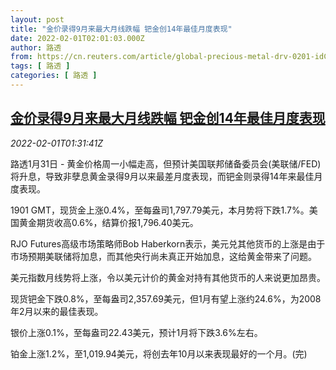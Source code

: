 ```yaml
---
layout: post
title: "金价录得9月来最大月线跌幅 钯金创14年最佳月度表现"
date: 2022-02-01T02:01:03.000Z
author: 路透
from: https://cn.reuters.com/article/global-precious-metal-drv-0201-idCNKBS2K628B
tags: [ 路透 ]
categories: [ 路透 ]
---
```

<!--1643680863000-->
[金价录得9月来最大月线跌幅 钯金创14年最佳月度表现](https://cn.reuters.com/article/global-precious-metal-drv-0201-idCNKBS2K628B)
------

<div>
<div><i>2022-02-01T01:31:41Z</i></div><p>路透1月31日 - 黄金价格周一小幅走高，但预计美国联邦储备委员会(美联储/FED)将升息，导致非孽息黄金录得9月以来最差月度表现，而钯金则录得14年来最佳月度表现。</p><p>1901 GMT，现货金上涨0.4%，至每盎司1,797.79美元，本月势将下跌1.7%。美国黄金期货收高0.6%，结算价报1,796.40美元。</p><p>RJO Futures高级市场策略师Bob Haberkorn表示，美元兑其他货币的上涨是由于市场预期美联储将加息，而其他央行尚未真正开始加息，这给黄金带来了问题。</p><p>美元指数月线势将上涨，令以美元计价的黄金对持有其他货币的人来说更加昂贵。</p><p>现货钯金下跌0.8%，至每盎司2,357.69美元，但1月有望上涨约24.6%，为2008年2月以来的最佳表现。</p><p>银价上涨0.1%，至每盎司22.43美元，预计1月将下跌3.6%左右。</p><p>铂金上涨1.2%，至1,019.94美元，将创去年10月以来表现最好的一个月。(完)</p>
</div>
